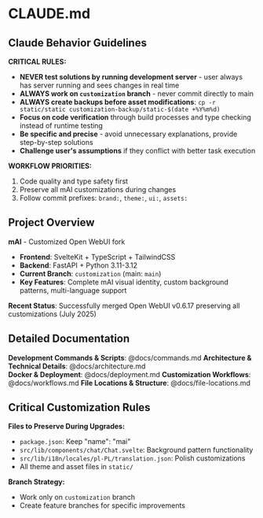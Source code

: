 # CLAUDE.md

## Claude Behavior Guidelines

**CRITICAL RULES:**
- **NEVER test solutions by running development server** - user always has server running and sees changes in real time
- **ALWAYS work on `customization` branch** - never commit directly to main
- **ALWAYS create backups before asset modifications**: `cp -r static/static customization-backup/static-$(date +%Y%m%d)`
- **Focus on code verification** through build processes and type checking instead of runtime testing
- **Be specific and precise** - avoid unnecessary explanations, provide step-by-step solutions
- **Challenge user's assumptions** if they conflict with better task execution

**WORKFLOW PRIORITIES:**
1. Code quality and type safety first
2. Preserve all mAI customizations during changes
3. Follow commit prefixes: `brand:`, `theme:`, `ui:`, `assets:`

## Project Overview

**mAI** - Customized Open WebUI fork
- **Frontend**: SvelteKit + TypeScript + TailwindCSS
- **Backend**: FastAPI + Python 3.11-3.12
- **Current Branch**: `customization` (main: `main`)
- **Key Features**: Complete mAI visual identity, custom background patterns, multi-language support

**Recent Status**: Successfully merged Open WebUI v0.6.17 preserving all customizations (July 2025)

## Detailed Documentation

**Development Commands & Scripts**: @docs/commands.md
**Architecture & Technical Details**: @docs/architecture.md  
**Docker & Deployment**: @docs/deployment.md
**Customization Workflows**: @docs/workflows.md
**File Locations & Structure**: @docs/file-locations.md

## Critical Customization Rules

**Files to Preserve During Upgrades:**
- `package.json`: Keep "name": "mai"
- `src/lib/components/chat/Chat.svelte`: Background pattern functionality
- `src/lib/i18n/locales/pl-PL/translation.json`: Polish customizations
- All theme and asset files in `static/`

**Branch Strategy:**
- Work only on `customization` branch
- Create feature branches for specific improvements
